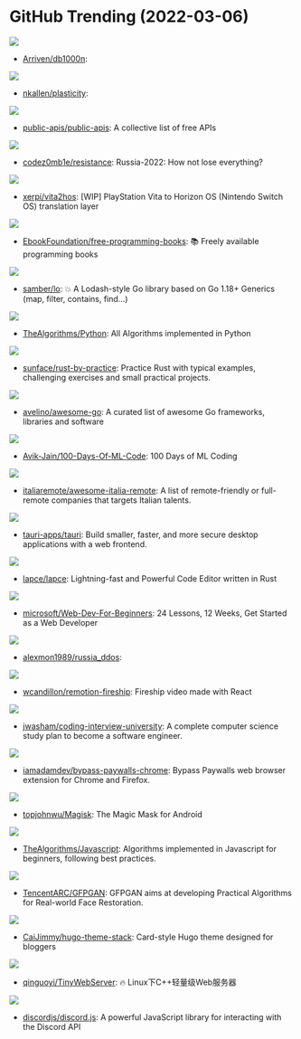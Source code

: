 # GitHub Trending (2022-03-06)

![](https://img.shields.io/badge/Go-New%20110-green?style=flat-square&logo=appveyor)
- [Arriven/db1000n](https://github.com/Arriven/db1000n): 

![](https://img.shields.io/badge/TypeScript-New%2073-green?style=flat-square&logo=appveyor)
- [nkallen/plasticity](https://github.com/nkallen/plasticity): 

![](https://img.shields.io/badge/Python-New%20445-green?style=flat-square&logo=appveyor)
- [public-apis/public-apis](https://github.com/public-apis/public-apis): A collective list of free APIs

![](https://img.shields.io/badge/none-New%2079-green?style=flat-square&logo=appveyor)
- [codez0mb1e/resistance](https://github.com/codez0mb1e/resistance): Russia-2022: How not lose everything?

![](https://img.shields.io/badge/C-New%20195-green?style=flat-square&logo=appveyor)
- [xerpi/vita2hos](https://github.com/xerpi/vita2hos): [WIP] PlayStation Vita to Horizon OS (Nintendo Switch OS) translation layer

![](https://img.shields.io/badge/none-New%20389-green?style=flat-square&logo=appveyor)
- [EbookFoundation/free-programming-books](https://github.com/EbookFoundation/free-programming-books): 📚 Freely available programming books

![](https://img.shields.io/badge/Go-New%20235-green?style=flat-square&logo=appveyor)
- [samber/lo](https://github.com/samber/lo): 💥 A Lodash-style Go library based on Go 1.18+ Generics (map, filter, contains, find...)

![](https://img.shields.io/badge/Python-New%20243-green?style=flat-square&logo=appveyor)
- [TheAlgorithms/Python](https://github.com/TheAlgorithms/Python): All Algorithms implemented in Python

![](https://img.shields.io/badge/Rust-New%20185-green?style=flat-square&logo=appveyor)
- [sunface/rust-by-practice](https://github.com/sunface/rust-by-practice): Practice Rust with typical examples, challenging exercises and small practical projects.

![](https://img.shields.io/badge/Go-New%2058-green?style=flat-square&logo=appveyor)
- [avelino/awesome-go](https://github.com/avelino/awesome-go): A curated list of awesome Go frameworks, libraries and software

![](https://img.shields.io/badge/none-New%2070-green?style=flat-square&logo=appveyor)
- [Avik-Jain/100-Days-Of-ML-Code](https://github.com/Avik-Jain/100-Days-Of-ML-Code): 100 Days of ML Coding

![](https://img.shields.io/badge/Go-New%2013-green?style=flat-square&logo=appveyor)
- [italiaremote/awesome-italia-remote](https://github.com/italiaremote/awesome-italia-remote): A list of remote-friendly or full-remote companies that targets Italian talents.

![](https://img.shields.io/badge/Rust-New%20192-green?style=flat-square&logo=appveyor)
- [tauri-apps/tauri](https://github.com/tauri-apps/tauri): Build smaller, faster, and more secure desktop applications with a web frontend.

![](https://img.shields.io/badge/Rust-New%20302-green?style=flat-square&logo=appveyor)
- [lapce/lapce](https://github.com/lapce/lapce): Lightning-fast and Powerful Code Editor written in Rust

![](https://img.shields.io/badge/JavaScript-New%20327-green?style=flat-square&logo=appveyor)
- [microsoft/Web-Dev-For-Beginners](https://github.com/microsoft/Web-Dev-For-Beginners): 24 Lessons, 12 Weeks, Get Started as a Web Developer

![](https://img.shields.io/badge/Python-New%205-green?style=flat-square&logo=appveyor)
- [alexmon1989/russia_ddos](https://github.com/alexmon1989/russia_ddos): 

![](https://img.shields.io/badge/TypeScript-New%2017-green?style=flat-square&logo=appveyor)
- [wcandillon/remotion-fireship](https://github.com/wcandillon/remotion-fireship): Fireship video made with React

![](https://img.shields.io/badge/none-New%20299-green?style=flat-square&logo=appveyor)
- [jwasham/coding-interview-university](https://github.com/jwasham/coding-interview-university): A complete computer science study plan to become a software engineer.

![](https://img.shields.io/badge/JavaScript-New%20269-green?style=flat-square&logo=appveyor)
- [iamadamdev/bypass-paywalls-chrome](https://github.com/iamadamdev/bypass-paywalls-chrome): Bypass Paywalls web browser extension for Chrome and Firefox.

![](https://img.shields.io/badge/C%2B%2B-New%2035-green?style=flat-square&logo=appveyor)
- [topjohnwu/Magisk](https://github.com/topjohnwu/Magisk): The Magic Mask for Android

![](https://img.shields.io/badge/JavaScript-New%20133-green?style=flat-square&logo=appveyor)
- [TheAlgorithms/Javascript](https://github.com/TheAlgorithms/Javascript): Algorithms implemented in Javascript for beginners, following best practices.

![](https://img.shields.io/badge/Python-New%2036-green?style=flat-square&logo=appveyor)
- [TencentARC/GFPGAN](https://github.com/TencentARC/GFPGAN): GFPGAN aims at developing Practical Algorithms for Real-world Face Restoration.

![](https://img.shields.io/badge/HTML-New%209-green?style=flat-square&logo=appveyor)
- [CaiJimmy/hugo-theme-stack](https://github.com/CaiJimmy/hugo-theme-stack): Card-style Hugo theme designed for bloggers

![](https://img.shields.io/badge/C%2B%2B-New%2024-green?style=flat-square&logo=appveyor)
- [qinguoyi/TinyWebServer](https://github.com/qinguoyi/TinyWebServer): 🔥 Linux下C++轻量级Web服务器

![](https://img.shields.io/badge/JavaScript-New%2012-green?style=flat-square&logo=appveyor)
- [discordjs/discord.js](https://github.com/discordjs/discord.js): A powerful JavaScript library for interacting with the Discord API

